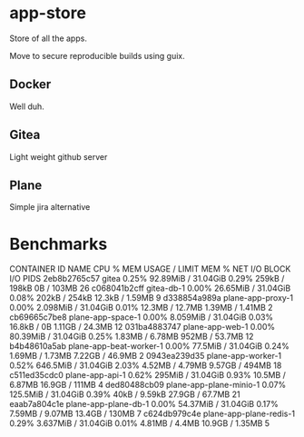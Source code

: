 # app-store

Store of all the apps.

Move to secure reproducible builds using guix.

## Docker

Well duh. 

## Gitea

Light weight github server

## Plane

Simple jira alternative

# Benchmarks

CONTAINER ID   NAME                      CPU %     MEM USAGE / LIMIT     MEM %     NET I/O           BLOCK I/O         PIDS
2eb8b2765c57   gitea                     0.25%     92.89MiB / 31.04GiB   0.29%     259kB / 198kB     0B / 103MB        26
c068041b2cff   gitea-db-1                0.00%     26.65MiB / 31.04GiB   0.08%     202kB / 254kB     12.3kB / 1.59MB   9
d338854a989a   plane-app-proxy-1         0.00%     2.098MiB / 31.04GiB   0.01%     12.3MB / 12.7MB   1.39MB / 1.41MB   2
cb69665c7be8   plane-app-space-1         0.00%     8.059MiB / 31.04GiB   0.03%     16.8kB / 0B       1.11GB / 24.3MB   12
031ba4883747   plane-app-web-1           0.00%     80.39MiB / 31.04GiB   0.25%     1.83MB / 6.78MB   952MB / 53.7MB    12
b4b48610a5ab   plane-app-beat-worker-1   0.00%     77.5MiB / 31.04GiB    0.24%     1.69MB / 1.73MB   7.22GB / 46.9MB   2
0943ea239d35   plane-app-worker-1        0.52%     646.5MiB / 31.04GiB   2.03%     4.52MB / 4.79MB   9.57GB / 494MB    18
c511ed35cdc0   plane-app-api-1           0.62%     295MiB / 31.04GiB     0.93%     10.5MB / 6.87MB   16.9GB / 111MB    4
ded80488cb09   plane-app-plane-minio-1   0.07%     125.5MiB / 31.04GiB   0.39%     40kB / 9.59kB     27.9GB / 67.7MB   21
eaab7a804c1e   plane-app-plane-db-1      0.00%     54.37MiB / 31.04GiB   0.17%     7.59MB / 9.07MB   13.4GB / 130MB    7
c624db979c4e   plane-app-plane-redis-1   0.29%     3.637MiB / 31.04GiB   0.01%     4.81MB / 4.4MB    10.9GB / 1.35MB   5